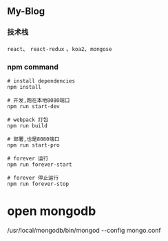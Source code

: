 ## My-Blog

### 技术栈

`react`、 `react-redux` 、`koa2`、`mongose` 

### npm command

```
# install dependencies
npm install

# 开发,跑在本地8080端口
npm run start-dev

# webpack 打包
npm run build

# 部署,也是8080端口
npm run start-pro

# forever 运行
npm run forever-start

# forever 停止运行
npm run forever-stop

```
# open mongodb
/usr/local/mongodb/bin/mongod --config mongo.conf
